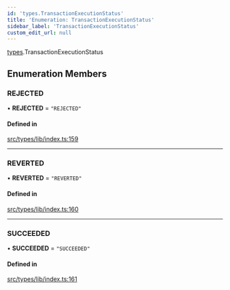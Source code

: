 ```yaml
---
id: 'types.TransactionExecutionStatus'
title: 'Enumeration: TransactionExecutionStatus'
sidebar_label: 'TransactionExecutionStatus'
custom_edit_url: null
---
```


[types](../namespaces/types.md).TransactionExecutionStatus

## Enumeration Members

### REJECTED

• **REJECTED** = `"REJECTED"`

#### Defined in

[src/types/lib/index.ts:159](https://github.com/starknet-io/starknet.js/blob/v5.21.0/src/types/lib/index.ts#L159)

---

### REVERTED

• **REVERTED** = `"REVERTED"`

#### Defined in

[src/types/lib/index.ts:160](https://github.com/starknet-io/starknet.js/blob/v5.21.0/src/types/lib/index.ts#L160)

---

### SUCCEEDED

• **SUCCEEDED** = `"SUCCEEDED"`

#### Defined in

[src/types/lib/index.ts:161](https://github.com/starknet-io/starknet.js/blob/v5.21.0/src/types/lib/index.ts#L161)

